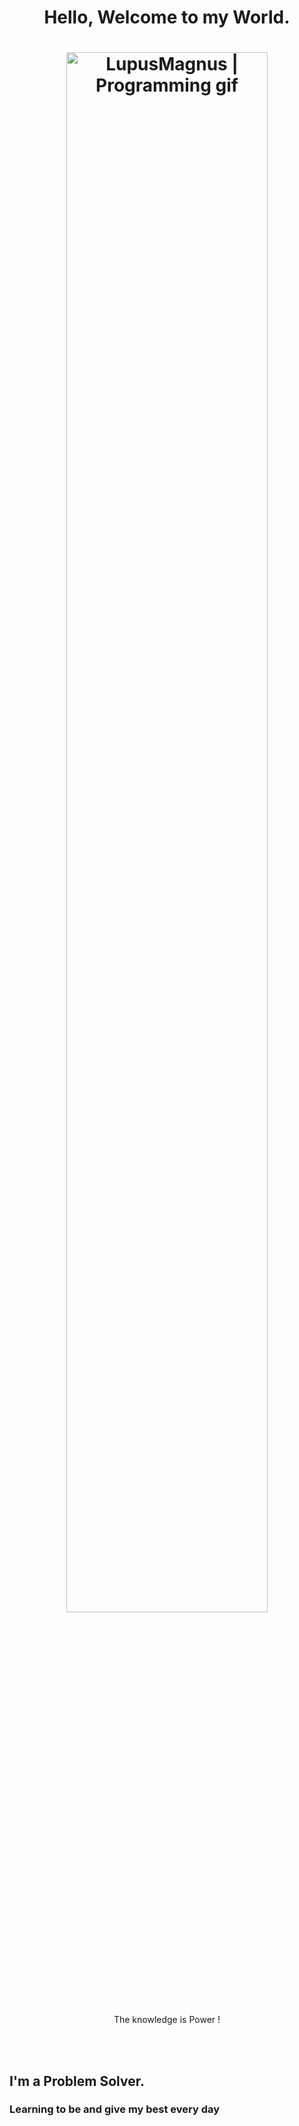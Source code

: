 <h1 align="center">
  Hello, Welcome to my World.
</h1>


<h1 align="center">
  <img align="center" width="80%" alt="LupusMagnus | Programming gif" src="https://media2.giphy.com/media/26tn33aiTi1jkl6H6/200.gif" />         
</h1>

<p align="center" height="11px">
    The knowledge is Power !
</p>

<br>
<br>

## I'm a Problem Solver.
### Learning to be and give my best every day

